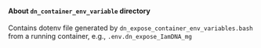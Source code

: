 #### About `dn_container_env_variable` directory  

Contains dotenv file generated by `dn_expose_container_env_variables.bash` from a running container, e.g., `.env.dn_expose_IamDNA_mg`  
